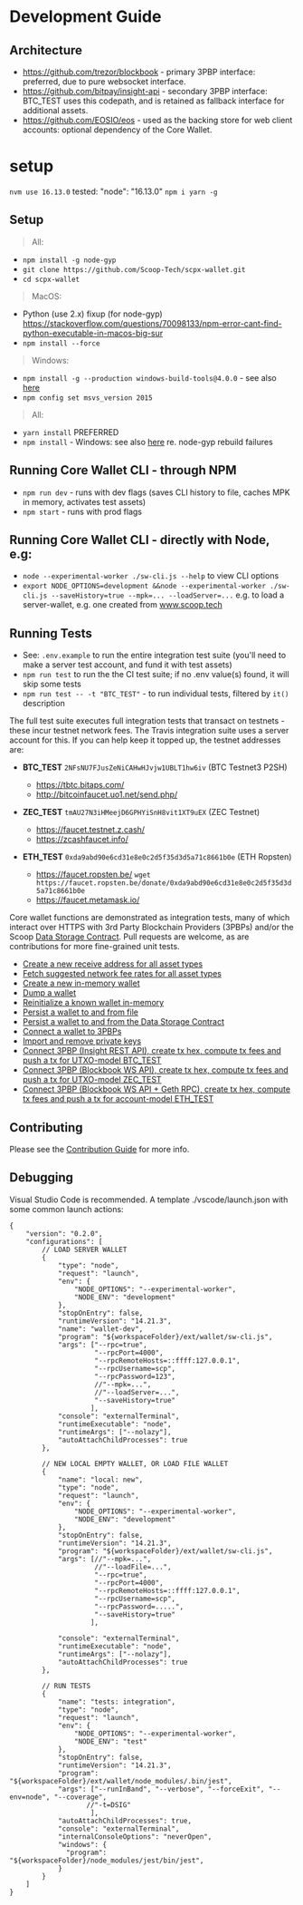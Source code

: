 # Development Guide

## Architecture

  * https://github.com/trezor/blockbook - primary 3PBP interface: preferred, due to pure websocket interface.
  * https://github.com/bitpay/insight-api - secondary 3PBP interface: BTC_TEST uses this codepath, and is retained as fallback interface for additional assets.
  * https://github.com/EOSIO/eos - used as the backing store for web client accounts: optional dependency of the Core Wallet.

# setup
```nvm use 16.13.0``` tested: "node": "16.13.0" 
```npm i yarn -g```

## Setup
 > All:
  * ```npm install -g node-gyp```
  * ```git clone https://github.com/Scoop-Tech/scpx-wallet.git```
  * ```cd scpx-wallet```
 
 > MacOS:
  * Python (use 2.x) fixup (for node-gyp) https://stackoverflow.com/questions/70098133/npm-error-cant-find-python-executable-in-macos-big-sur
  * ```npm install --force```
   
 > Windows:
  * ```npm install -g --production windows-build-tools@4.0.0``` - see also [here](https://github.com/felixrieseberg/windows-build-tools/issues/152)
  * ```npm config set msvs_version 2015```
 
 > All:
  * ```yarn install``` PREFERRED
  * ```npm install``` - Windows: see also [here](https://github.com/nodejs/node-gyp/issues/671) re. node-gyp rebuild failures

## Running Core Wallet CLI - through NPM
  * ```npm run dev``` - runs with dev flags (saves CLI history to file, caches MPK in memory, activates test assets)
  * ```npm start``` - runs with prod flags

## Running Core Wallet CLI - directly with Node, e.g:
 * ```node --experimental-worker ./sw-cli.js --help``` to view CLI options
 * ```export NODE_OPTIONS=development &&node --experimental-worker ./sw-cli.js --saveHistory=true --mpk=... --loadServer=...``` e.g. to load a server-wallet, e.g. one created from www.scoop.tech

## Running Tests
  * See: `.env.example` to run the entire integration test suite (you'll need to make a server test account, and fund it with test assets)
  * ```npm run test``` to run the the CI test suite; if no .env value(s) found, it will skip some tests
  * ```npm run test -- -t "BTC_TEST"``` - to run individual tests, filtered by ```it()``` description

The full test suite executes full integration tests that transact on testnets - these incur testnet network fees. The Travis integration suite uses a server account for this. If you can help keep it topped up, the testnet addresses are:

  * **BTC_TEST** ```2NFsNU7FJusZeNiCAHwHJvjw1UBLT1hw6iv``` (BTC Testnet3 P2SH)
    * https://tbtc.bitaps.com/   
    * http://bitcoinfaucet.uo1.net/send.php/

  * **ZEC_TEST** ```tmAU27N3iHMeejD6GPHYiSnH8vit1XT9uEX``` (ZEC Testnet)
    * https://faucet.testnet.z.cash/
    * https://zcashfaucet.info/
    
  * **ETH_TEST** ```0xda9abd90e6cd31e8e0c2d5f35d3d5a71c8661b0e``` (ETH Ropsten)
    * https://faucet.ropsten.be/ ```wget https://faucet.ropsten.be/donate/0xda9abd90e6cd31e8e0c2d5f35d3d5a71c8661b0e```
    * https://faucet.metamask.io/  

Core wallet functions are demonstrated as integration tests, many of which interact over HTTPS with 3rd Party Blockchain Providers (3PBPs) and/or the Scoop [Data Storage Contract](https://github.com/Scoop-Tech/scpx-eos). Pull requests are welcome, as are contributions for more fine-grained unit tests.

  * [Create a new receive address for all asset types](./tests/integration.test.js)
  * [Fetch suggested network fee rates for all asset types](./tests/integration.test.js)
  * [Create a new in-memory wallet](./tests/integration.test.js)
  * [Dump a wallet](./tests/integration.test.js)
  * [Reinitialize a known wallet in-memory](./tests/integration.test.js)
  * [Persist a wallet to and from file](./tests/integration.test.js)
  * [Persist a wallet to and from the Data Storage Contract](./tests/integration.test.js)
  * [Connect a wallet to 3PBPs](./tests/integration.test.js)
  * [Import and remove private keys](./tests/integration.test.js)
  * [Connect 3PBP (Insight REST API), create tx hex, compute tx fees and push a tx for UTXO-model BTC_TEST](./tests/integration.test.js)
  * [Connect 3PBP (Blockbook WS API), create tx hex, compute tx fees and push a tx for UTXO-model ZEC_TEST](./tests/integration.test.js)
  * [Connect 3PBP (Blockbook WS API + Geth RPC), create tx hex, compute tx fees and push a tx for account-model ETH_TEST](./tests/integration.test.js)
  
## Contributing

Please see the [Contribution Guide](./CONTRIBUTING.md) for more info.

## Debugging

Visual Studio Code is recommended. A template ./vscode/launch.json with some common launch actions: 

```
{
    "version": "0.2.0",
    "configurations": [
        // LOAD SERVER WALLET
        {
            "type": "node",
            "request": "launch",
            "env": {
                "NODE_OPTIONS": "--experimental-worker",
                "NODE_ENV": "development"
            },
            "stopOnEntry": false,
            "runtimeVersion": "14.21.3",
            "name": "wallet-dev",
            "program": "${workspaceFolder}/ext/wallet/sw-cli.js",
            "args": ["--rpc=true",
                     "--rpcPort=4000",
                     "--rpcRemoteHosts=::ffff:127.0.0.1",
                     "--rpcUsername=scp",
                     "--rpcPassword=123",
                     //"--mpk=...", 
                     //"--loadServer=...",
                     "--saveHistory=true"
                    ],
            "console": "externalTerminal",
            "runtimeExecutable": "node",
            "runtimeArgs": ["--nolazy"],
            "autoAttachChildProcesses": true
        },

        // NEW LOCAL EMPTY WALLET, OR LOAD FILE WALLET
        {
            "name": "local: new",
            "type": "node",
            "request": "launch",
            "env": {
                "NODE_OPTIONS": "--experimental-worker",
                "NODE_ENV": "development"
            },
            "stopOnEntry": false,
            "runtimeVersion": "14.21.3",
            "program": "${workspaceFolder}/ext/wallet/sw-cli.js",
            "args": [//"--mpk=...", 
                     //"--loadFile=...",
                     "--rpc=true",
                     "--rpcPort=4000",
                     "--rpcRemoteHosts=::ffff:127.0.0.1",
                     "--rpcUsername=scp",
                     "--rpcPassword=.....",
                     "--saveHistory=true"
                    ],
                    
            "console": "externalTerminal",
            "runtimeExecutable": "node",
            "runtimeArgs": ["--nolazy"],
            "autoAttachChildProcesses": true
        },

        // RUN TESTS
        {
            "name": "tests: integration",
            "type": "node",
            "request": "launch",    
            "env": {
                "NODE_OPTIONS": "--experimental-worker",
                "NODE_ENV": "test"
            },
            "stopOnEntry": false,
            "runtimeVersion": "14.21.3",
            "program": "${workspaceFolder}/ext/wallet/node_modules/.bin/jest",
            "args": ["--runInBand", "--verbose", "--forceExit", "--env=node", "--coverage", 
                   //"-t=DSIG"
                    ], 
            "autoAttachChildProcesses": true,
            "console": "externalTerminal",
            "internalConsoleOptions": "neverOpen",
            "windows": {
              "program": "${workspaceFolder}/node_modules/jest/bin/jest",
            }        
        }
    ]
}
```
